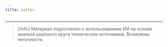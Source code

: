 ```yaml
---
title: Letter
---
```

---

> [!info]
> Материал подготовлен с использованием ИИ на основе анализа широкого круга технических источников. Возможны неточности.
